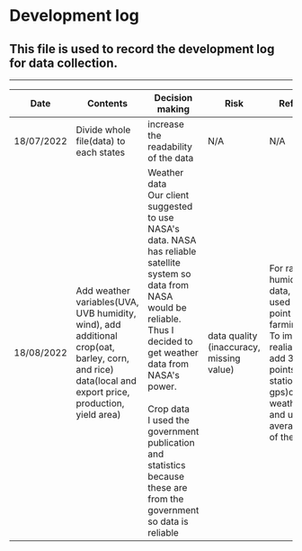 # Development log
## This file is used to record the development log for data collection.

------------------------------------------------------------------------


Date|Contents|Decision making|Risk|Reflection
---|---|----|------|------|
18/07/2022|Divide whole file(data) to each states|increase the readability of the data|N/A|N/A
18/08/2022|Add weather variables(UVA, UVB humidity, wind), add additional crop(oat, barley, corn, and rice) data(local and export price, production, yield area)|Weather data <br>Our client suggested to use NASA's data. NASA has reliable satellite system so data from NASA would be reliable. Thus I decided to get weather data from NASA's power.</br> <br> Crop data </br> I used the government publication and statistics because these are from the government so data is reliable|data quality<br>(inaccuracy, missing value)</br>| For radiation, humidity, wind data, I only used one gps point nearby farming area. To improve realiability, add 3 points(weather stations's gps)of weather data and use average value of them.
